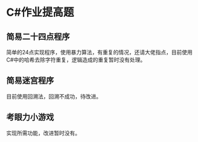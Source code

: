 # C#作业提高题 #
## 简易二十四点程序 ##
简单的24点实现程序，使用暴力算法，有重复的情况，还请大佬指点，目前使用C#中的哈希去除字符重复，逻辑造成的重复暂时没有处理。
## 简易迷宫程序 ##
目前使用回溯法，回溯不成功，待改进。
## 考眼力小游戏 ##
实现所需功能，改进暂时没有。
